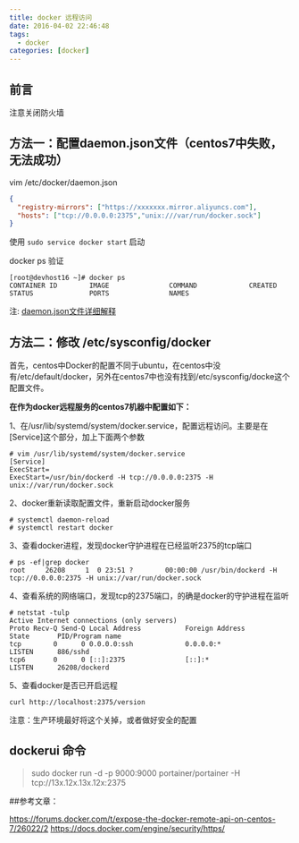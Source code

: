 ```yaml
---
title: docker 远程访问
date: 2016-04-02 22:46:48
tags: 
  - docker
categories: [docker]
---
```


## 前言

注意关闭防火墙



## 方法一：配置daemon.json文件（centos7中失败，无法成功）

vim /etc/docker/daemon.json
```json
{
  "registry-mirrors": ["https://xxxxxxx.mirror.aliyuncs.com"],
  "hosts": ["tcp://0.0.0.0:2375","unix:///var/run/docker.sock"]
}
```

使用 `sudo service docker start` 启动

docker ps  验证
```
[root@devhost16 ~]# docker ps
CONTAINER ID        IMAGE               COMMAND             CREATED             STATUS              PORTS               NAMES
```

注:
 [daemon.json文件详细解释](https://docs.docker.com/engine/reference/commandline/dockerd/)

## 方法二：修改 /etc/sysconfig/docker
首先，centos中Docker的配置不同于ubuntu，在centos中没有/etc/default/docker，另外在centos7中也没有找到/etc/sysconfig/docke这个配置文件。


**在作为docker远程服务的centos7机器中配置如下：**

1、在/usr/lib/systemd/system/docker.service，配置远程访问。主要是在[Service]这个部分，加上下面两个参数


```
# vim /usr/lib/systemd/system/docker.service
[Service]
ExecStart=
ExecStart=/usr/bin/dockerd -H tcp://0.0.0.0:2375 -H unix://var/run/docker.sock
```

2、docker重新读取配置文件，重新启动docker服务

```
# systemctl daemon-reload
# systemctl restart docker
```

3、查看docker进程，发现docker守护进程在已经监听2375的tcp端口

```
# ps -ef|grep docker
root     26208     1  0 23:51 ?        00:00:00 /usr/bin/dockerd -H tcp://0.0.0.0:2375 -H unix://var/run/docker.sock
```

4、查看系统的网络端口，发现tcp的2375端口，的确是docker的守护进程在监听

```
# netstat -tulp
Active Internet connections (only servers)
Proto Recv-Q Send-Q Local Address           Foreign Address         State       PID/Program name
tcp        0      0 0.0.0.0:ssh             0.0.0.0:*               LISTEN      886/sshd
tcp6       0      0 [::]:2375               [::]:*                  LISTEN      26208/dockerd
```

5、查看docker是否已开启远程

```
curl http://localhost:2375/version
```

注意：生产环境最好将这个关掉，或者做好安全的配置


## dockerui 命令

 > sudo docker run -d -p 9000:9000 portainer/portainer -H tcp://13x.12x.13x.12x:2375

##参考文章：

https://forums.docker.com/t/expose-the-docker-remote-api-on-centos-7/26022/2
https://docs.docker.com/engine/security/https/






